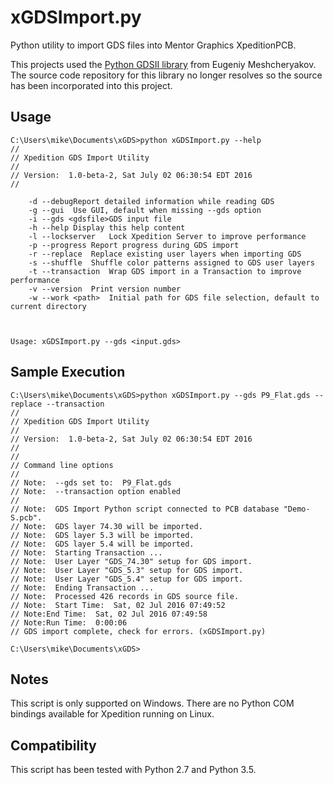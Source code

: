 
# xGDSImport.py
Python utility to import GDS files into Mentor Graphics XpeditionPCB.

This projects used the [Python GDSII library](https://pypi.python.org/pypi/python-gdsii) from Eugeniy Meshcheryakov.  The source code repository for this library no longer resolves so the source has been incorporated into this project.

## Usage

    C:\Users\mike\Documents\xGDS>python xGDSImport.py --help
    // 
    // Xpedition GDS Import Utility
    // 
    // Version:  1.0-beta-2, Sat July 02 06:30:54 EDT 2016
    // 
    
    	-d --debugReport detailed information while reading GDS
    	-g --gui  Use GUI, default when missing --gds option
    	-i --gds <gdsfile>GDS input file
    	-h --help Display this help content
    	-l --lockserver   Lock Xpedition Server to improve performance
    	-p --progress Report progress during GDS import
    	-r --replace  Replace existing user layers when importing GDS
    	-s --shuffle  Shuffle color patterns assigned to GDS user layers
    	-t --transaction  Wrap GDS import in a Transaction to improve performance
    	-v --version  Print version number
    	-w --work <path>  Initial path for GDS file selection, default to current directory
    
    
    
    Usage: xGDSImport.py --gds <input.gds>


## Sample Execution


    C:\Users\mike\Documents\xGDS>python xGDSImport.py --gds P9_Flat.gds --replace --transaction
    // 
    // Xpedition GDS Import Utility
    // 
    // Version:  1.0-beta-2, Sat July 02 06:30:54 EDT 2016
    // 
    // 
    // Command line options
    // 
    // Note:  --gds set to:  P9_Flat.gds
    // Note:  --transaction option enabled
    // 
    // Note:  GDS Import Python script connected to PCB database "Demo-S.pcb".
    // Note:  GDS layer 74.30 will be imported.
    // Note:  GDS layer 5.3 will be imported.
    // Note:  GDS layer 5.4 will be imported.
    // Note:  Starting Transaction ...
    // Note:  User Layer "GDS_74.30" setup for GDS import.
    // Note:  User Layer "GDS_5.3" setup for GDS import.
    // Note:  User Layer "GDS_5.4" setup for GDS import.
    // Note:  Ending Transaction ...
    // Note:  Processed 426 records in GDS source file.
    // Note:  Start Time:  Sat, 02 Jul 2016 07:49:52
    // Note:End Time:  Sat, 02 Jul 2016 07:49:58
    // Note:Run Time:  0:00:06
    // GDS import complete, check for errors. (xGDSImport.py)
    
    C:\Users\mike\Documents\xGDS>


## Notes

This script is only supported on Windows.  There are no Python COM bindings available for Xpedition running on Linux.

## Compatibility

This script has been tested with Python 2.7 and Python 3.5.
